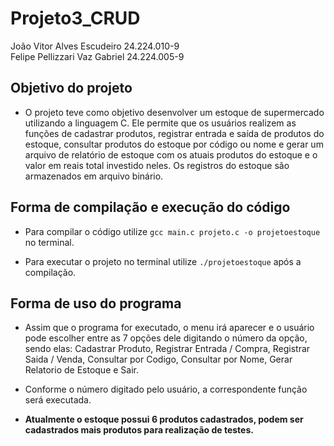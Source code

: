 # Projeto3_CRUD

João Vitor Alves Escudeiro 24.224.010-9 \
Felipe Pellizzari Vaz Gabriel 24.224.005-9

## Objetivo do projeto

- O projeto teve como objetivo desenvolver um estoque de supermercado utilizando a linguagem C. Ele permite que os usuários realizem as funções de cadastrar produtos, registrar entrada e saída de produtos do estoque, consultar produtos do estoque por código ou nome e gerar um arquivo de relatório de estoque com os atuais produtos do estoque e o valor em reais total investido neles. Os registros do estoque são armazenados em arquivo binário.


## Forma de compilação e execução do código

- Para compilar o código utilize ```gcc main.c projeto.c -o projetoestoque``` no terminal.

- Para executar o projeto no terminal utilize ```./projetoestoque``` após a compilação.


## Forma de uso do programa

- Assim que o programa for executado, o menu irá aparecer e o usuário pode escolher entre as 7 opções dele digitando o número da opção, sendo elas: Cadastrar Produto, Registrar Entrada / Compra, Registrar Saida / Venda, Consultar por Codigo, Consultar por Nome, Gerar Relatorio de Estoque e Sair.

- Conforme o número digitado pelo usuário, a correspondente função será executada.

- **Atualmente o estoque possui 6 produtos cadastrados, podem ser cadastrados mais produtos para realização de testes.**
